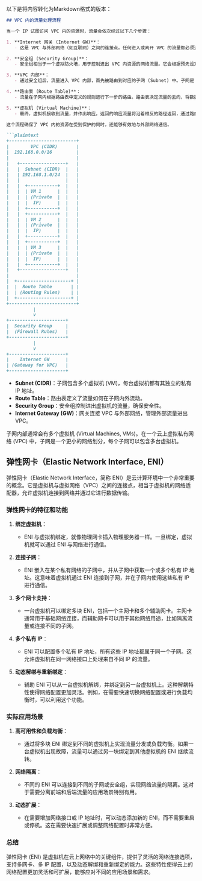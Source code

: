 以下是将内容转化为Markdown格式的版本：

```markdown
## VPC 内的流量处理流程

当一个 IP 试图访问 VPC 内的资源时，流量会依次经过以下几个步骤：

1. **Internet 网关 (Internet GW)**：
   - 这是 VPC 与外部网络（如互联网）之间的连接点。任何进入或离开 VPC 的流量都必须通过这个网关。

2. **安全组 (Security Group)**：
   - 安全组相当于一个虚拟防火墙，用于控制进出 VPC 内资源的网络流量。它会根据预先设定的规则决定是否允许这次访问。如果访问被允许，流量将继续向下传递。

3. **VPC 内部**：
   - 通过安全组后，流量进入 VPC 内部，首先被路由到对应的子网 (Subnet) 中。子网是 VPC 内的一部分，拥有自己的 IP 地址范围（CIDR）。

4. **路由表 (Route Table)**：
   - 流量在子网内根据路由表中定义的规则进行下一步的路由。路由表决定流量的去向，将数据包转发到正确的目标，如在子网中的虚拟机 (Virtual Machine)。

5. **虚拟机 (Virtual Machine)**：
   - 最终，虚拟机接收到流量，并作出响应。返回的响应流量将沿着相反的路径返回，通过路由表、安全组、网关，再返回到外部网络。

这个流程确保了 VPC 内的资源在受到保护的同时，还能够有效地与外部网络通信。

```plaintext
+-------------------------+
|        VPC (CIDR)       |
|  192.168.0.0/16         |
|                         |
|   +-----------------+   |
|   |  Subnet (CIDR)  |   |
|   | 192.168.1.0/24  |   |
|   |                 |   |
|   |  +-----------+  |   |
|   |  | VM 1      |  |   |
|   |  | (Private  |  |   |
|   |  |  IP)      |  |   |
|   |  +-----------+  |   |
|   |  +-----------+  |   |
|   |  | VM 2      |  |   |
|   |  | (Private  |  |   |
|   |  |  IP)      |  |   |
|   |  +-----------+  |   |
|   |  +-----------+  |   |
|   |  | VM 3      |  |   |
|   |  | (Private  |  |   |
|   |  |  IP)      |  |   |
|   |  +-----------+  |   |
|   +-----------------+   |
|                         |
|  +--------------------+ |
|  |  Route Table       | |
|  | (Routing Rules)    | |
|  +--------------------+ |
+-------------------------+
          |
          v
+---------------------+
|  Security Group     |
|  (Firewall Rules)   |
+---------------------+
          |
          v
+---------------------+
|    Internet GW      |
| (Gateway for VPC)   |
+---------------------+
```

- **Subnet (CIDR)**：子网包含多个虚拟机 (VM)，每台虚拟机都有其独立的私有 IP 地址。
- **Route Table**：路由表定义了流量如何在子网内外流动。
- **Security Group**：安全组控制进出虚拟机的流量，确保安全性。
- **Internet Gateway (GW)**：网关连接 VPC 与外部网络，管理外部流量进出 VPC。

子网内部通常会有多个虚拟机 (Virtual Machines, VMs)。在一个云上虚拟私有网络 (VPC) 中，子网是一个更小的网络划分，每个子网可以包含多台虚拟机。

## 弹性网卡（Elastic Network Interface, ENI）

弹性网卡（Elastic Network Interface，简称 ENI）是云计算环境中一个非常重要的概念。它是虚拟机与虚拟网络（VPC）之间的连接点，相当于虚拟机的网络适配器，允许虚拟机连接到网络并通过它进行数据传输。

### 弹性网卡的特征和功能

1. **绑定虚拟机**：
   - ENI 与虚拟机绑定，就像物理网卡插入物理服务器一样。一旦绑定，虚拟机就可以通过 ENI 与网络进行通信。

2. **连接子网**：
   - ENI 嵌入在某个私有网络的子网中，并从子网中获取一个或多个私有 IP 地址。这意味着虚拟机通过 ENI 连接到子网，并在子网内使用这些私有 IP 进行通信。

3. **多个网卡支持**：
   - 一台虚拟机可以绑定多块 ENI，包括一个主网卡和多个辅助网卡。主网卡通常用于基础网络连接，而辅助网卡可以用于其他网络用途，比如隔离流量或连接不同的子网。

4. **多个私有 IP**：
   - ENI 可以配置多个私有 IP 地址，所有这些 IP 地址都属于同一个子网。这允许虚拟机在同一网络接口上处理来自不同 IP 的流量。

5. **动态解绑与重新绑定**：
   - 辅助 ENI 可以从一台虚拟机解绑，并绑定到另一台虚拟机上。这种解耦特性使得网络配置更加灵活。例如，在需要快速切换网络配置或进行负载均衡时，可以利用这个功能。

### 实际应用场景

1. **高可用性和负载均衡**：
   - 通过将多块 ENI 绑定到不同的虚拟机上实现流量分发或负载均衡。如果一台虚拟机出现故障，流量可以通过另一块绑定到其他虚拟机的 ENI 继续流转。

2. **网络隔离**：
   - 不同的 ENI 可以连接到不同的子网或安全组，实现网络流量的隔离。这对于需要分离前端和后端流量的应用场景特别有用。

3. **动态扩展**：
   - 在需要增加网络接口或 IP 地址时，可以动态添加新的 ENI，而不需要重启或停机。这在需要快速扩展或调整网络配置时非常方便。

### 总结

弹性网卡 (ENI) 是虚拟机在云上网络中的关键组件，提供了灵活的网络连接选项，支持多网卡、多 IP 配置，以及动态解绑和重新绑定的能力。这些特性使得云上的网络配置更加灵活和可扩展，能够应对不同的应用场景和需求。
```